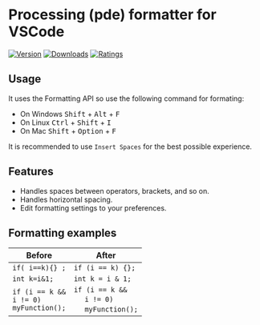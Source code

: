 # Processing (pde) formatter for VSCode

[![Version](https://vsmarketplacebadges.dev/version-short/millenniumambiguity.processing-formatter.svg)](https://marketplace.visualstudio.com/items?itemName=millenniumambiguity.processing-formatter)
[![Downloads](https://vsmarketplacebadges.dev/downloads-short/millenniumambiguity.processing-formatter.svg)](https://marketplace.visualstudio.com/items?itemName=millenniumambiguity.processing-formatter)
[![Ratings](https://vsmarketplacebadges.dev/rating-star/millenniumambiguity.processing-formatter.svg)](https://marketplace.visualstudio.com/items?itemName=millenniumambiguity.processing-formatter)

## Usage
It uses the Formatting API so use the following command for formating: <br>
* On Windows <kbd>Shift</kbd> + <kbd>Alt</kbd> + <kbd>F</kbd>
* On Linux <kbd>Ctrl</kbd> + <kbd>Shift</kbd> + <kbd>I</kbd>
* On Mac <kbd>Shift</kbd> + <kbd>Option</kbd> + <kbd>F</kbd>

It is recommended to use `Insert Spaces` for the best possible experience.

## Features
* Handles spaces between operators, brackets, and so on.
* Handles horizontal spacing.
* Edit formatting settings to your preferences.

## Formatting examples

Before | After
------------ | -------------
`if( i==k){} ;` | `if (i == k) {};`
`int k=i&1;` | `int k = i & 1;`
`if (i == k &&`<br>`i != 0)`<br>`myFunction();` | `if (i == k &&`<br>&nbsp;&nbsp;&nbsp;&nbsp;&nbsp;`i != 0)`<br>&nbsp;&nbsp;&nbsp;&nbsp;&nbsp;`myFunction();`
